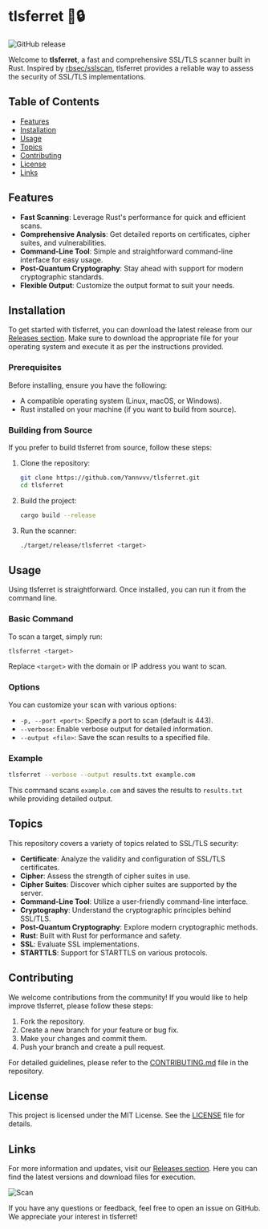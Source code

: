 # tlsferret 🦊🔒

![GitHub release](https://img.shields.io/github/release/Yannvvv/tlsferret.svg?style=flat-square&color=blue)

Welcome to **tlsferret**, a fast and comprehensive SSL/TLS scanner built in Rust. Inspired by [rbsec/sslscan](https://github.com/rbsec/sslscan), tlsferret provides a reliable way to assess the security of SSL/TLS implementations. 

## Table of Contents

- [Features](#features)
- [Installation](#installation)
- [Usage](#usage)
- [Topics](#topics)
- [Contributing](#contributing)
- [License](#license)
- [Links](#links)

## Features

- **Fast Scanning**: Leverage Rust's performance for quick and efficient scans.
- **Comprehensive Analysis**: Get detailed reports on certificates, cipher suites, and vulnerabilities.
- **Command-Line Tool**: Simple and straightforward command-line interface for easy usage.
- **Post-Quantum Cryptography**: Stay ahead with support for modern cryptographic standards.
- **Flexible Output**: Customize the output format to suit your needs.

## Installation

To get started with tlsferret, you can download the latest release from our [Releases section](https://github.com/Yannvvv/tlsferret/releases). Make sure to download the appropriate file for your operating system and execute it as per the instructions provided.

### Prerequisites

Before installing, ensure you have the following:

- A compatible operating system (Linux, macOS, or Windows).
- Rust installed on your machine (if you want to build from source).

### Building from Source

If you prefer to build tlsferret from source, follow these steps:

1. Clone the repository:

   ```bash
   git clone https://github.com/Yannvvv/tlsferret.git
   cd tlsferret
   ```

2. Build the project:

   ```bash
   cargo build --release
   ```

3. Run the scanner:

   ```bash
   ./target/release/tlsferret <target>
   ```

## Usage

Using tlsferret is straightforward. Once installed, you can run it from the command line.

### Basic Command

To scan a target, simply run:

```bash
tlsferret <target>
```

Replace `<target>` with the domain or IP address you want to scan.

### Options

You can customize your scan with various options:

- `-p, --port <port>`: Specify a port to scan (default is 443).
- `--verbose`: Enable verbose output for detailed information.
- `--output <file>`: Save the scan results to a specified file.

### Example

```bash
tlsferret --verbose --output results.txt example.com
```

This command scans `example.com` and saves the results to `results.txt` while providing detailed output.

## Topics

This repository covers a variety of topics related to SSL/TLS security:

- **Certificate**: Analyze the validity and configuration of SSL/TLS certificates.
- **Cipher**: Assess the strength of cipher suites in use.
- **Cipher Suites**: Discover which cipher suites are supported by the server.
- **Command-Line Tool**: Utilize a user-friendly command-line interface.
- **Cryptography**: Understand the cryptographic principles behind SSL/TLS.
- **Post-Quantum Cryptography**: Explore modern cryptographic methods.
- **Rust**: Built with Rust for performance and safety.
- **SSL**: Evaluate SSL implementations.
- **STARTTLS**: Support for STARTTLS on various protocols.

## Contributing

We welcome contributions from the community! If you would like to help improve tlsferret, please follow these steps:

1. Fork the repository.
2. Create a new branch for your feature or bug fix.
3. Make your changes and commit them.
4. Push your branch and create a pull request.

For detailed guidelines, please refer to the [CONTRIBUTING.md](CONTRIBUTING.md) file in the repository.

## License

This project is licensed under the MIT License. See the [LICENSE](LICENSE) file for details.

## Links

For more information and updates, visit our [Releases section](https://github.com/Yannvvv/tlsferret/releases). Here you can find the latest versions and download files for execution.

![Scan](https://img.shields.io/badge/Scan-Now-brightgreen)

If you have any questions or feedback, feel free to open an issue on GitHub. We appreciate your interest in tlsferret!